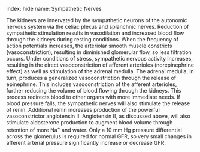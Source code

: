 index: hide
name: Sympathetic Nerves

The kidneys are innervated by the sympathetic neurons of the autonomic nervous system via the celiac plexus and splanchnic nerves. Reduction of sympathetic stimulation results in vasodilation and increased blood flow through the kidneys during resting conditions. When the frequency of action potentials increases, the arteriolar smooth muscle constricts (vasoconstriction), resulting in diminished glomerular flow, so less filtration occurs. Under conditions of stress, sympathetic nervous activity increases, resulting in the direct vasoconstriction of afferent arterioles (norepinephrine effect) as well as stimulation of the adrenal medulla. The adrenal medulla, in turn, produces a generalized vasoconstriction through the release of epinephrine. This includes vasoconstriction of the afferent arterioles, further reducing the volume of blood flowing through the kidneys. This process redirects blood to other organs with more immediate needs. If blood pressure falls, the sympathetic nerves will also stimulate the release of renin. Additional renin increases production of the powerful vasoconstrictor angiotensin II. Angiotensin II, as discussed above, will also stimulate aldosterone production to augment blood volume through retention of more Na<sup>+</sup> and water. Only a 10 mm Hg pressure differential across the glomerulus is required for normal GFR, so very small changes in afferent arterial pressure significantly increase or decrease GFR.
